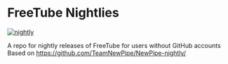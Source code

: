 # FreeTube Nightlies

[![nightly](https://github.com/LibrePlaylist/FreeTube-nightly-test/actions/workflows/nightly.yml/badge.svg)](https://github.com/LibrePlaylist/FreeTube-nightly-test/actions/workflows/nightly.yml)

A repo for nightly releases of FreeTube for users without GitHub accounts
Based on https://github.com/TeamNewPipe/NewPipe-nightly/
